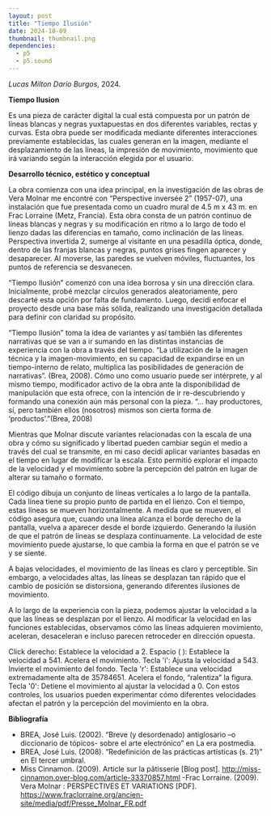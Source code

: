 ```yaml
---
layout: post
title: "Tiempo Ilusión"
date: 2024-10-09
thumbnail: thumbnail.png
dependencies:
  - p5
  - p5.sound
---
```


<div id="div-sketch">
  <script type="text/javascript" src="sketch.js"></script>
</div>

_Lucas Milton Dario Burgos_, 2024.

**Tiempo Ilusion**

 Es una pieza de carácter digital la cual está compuesta por un patrón de líneas blancas y negras yuxtapuestas en dos diferentes variables, rectas y curvas. Esta obra puede ser modificada mediante diferentes interacciones previamente establecidas, las cuales generan en la imagen, mediante el desplazamiento de las líneas, la impresión de movimiento, movimiento que irá variando según la interacción elegida por el usuario.


**Desarrollo técnico, estético y conceptual**

La obra comienza con una idea principal, en la investigación de las obras de Vera Molnar me encontré con “Perspective inversée 2” (1957-07), una instalación que fue presentada como un cuadro mural de 4.5 m x 43 m. en Frac Lorraine (Metz, Francia). Esta obra consta de un patrón continuo de líneas blancas y negras y su modificación en ritmo a lo largo de todo el lienzo dadas las diferencias en tamaño, como inclinación de las líneas. Perspectiva invertida 2, sumerge al visitante en una pesadilla óptica, donde, dentro de las franjas blancas y negras, puntos grises fingen aparecer y desaparecer. Al moverse, las paredes se vuelven móviles, fluctuantes, los puntos de referencia se desvanecen.

“Tiempo Ilusión” comenzó con una idea borrosa y sin una dirección clara. Inicialmente, probé mezclar círculos generados aleatoriamente, pero descarté esta opción por falta de fundamento. Luego, decidí enfocar el proyecto desde una base más sólida, realizando una investigación detallada para definir con claridad su propósito.

“Tiempo Ilusión” toma la idea de variantes y así también las diferentes narrativas que se van a ir sumando en las distintas instancias de experiencia con la obra a través del tiempo. “La utilización de la imagen técnica y la imagen-movimiento, en su capacidad de expandirse en un tiempo-interno de relato, multiplica las posibilidades de generación de narrativas”. (Brea, 2008). Cómo uno como usuario puede ser intérprete, y al mismo tiempo, modificador activo de la obra ante la disponibilidad de manipulación que esta ofrece, con la intención de ir re-descubriendo y formando una conexión aún más personal con la pieza. “... hay productores, sí, pero también ellos (nosotros) mismos son cierta forma de ‘productos’.”(Brea, 2008)

Mientras que Molnar discute variantes relacionadas con la escala de una obra y cómo su significado y libertad pueden cambiar según el medio a través del cual se transmite, en mi caso decidí aplicar variantes basadas en el tiempo en lugar de modificar la escala. Esto permitió explorar el impacto de la velocidad y el movimiento sobre la percepción del patrón en lugar de alterar su tamaño o formato.

El código dibuja un conjunto de líneas verticales a lo largo de la pantalla. Cada línea tiene su propio punto de partida en el lienzo. Con el tiempo, estas líneas se mueven horizontalmente. A medida que se mueven, el código asegura que, cuando una línea alcanza el borde derecho de la pantalla, vuelva a aparecer desde el borde izquierdo. Generando la ilusión de que el patrón de líneas se desplaza continuamente. La velocidad de este movimiento puede ajustarse, lo que cambia la forma en que el patrón se ve y se siente.

A bajas velocidades, el movimiento de las líneas es claro y perceptible. Sin embargo, a velocidades altas, las líneas se desplazan tan rápido que el cambio de posición se distorsiona, generando diferentes ilusiones de movimiento.
 
A lo largo de la experiencia con la pieza, podemos ajustar la velocidad a la que las líneas se desplazan por el lienzo. Al modificar la velocidad en las funciones establecidas, observamos cómo las líneas adquieren movimiento, aceleran, desaceleran e incluso parecen retroceder en dirección opuesta.

Click derecho: Establece la velocidad a 2.
Espacio ( ): Establece la velocidad a 541. Acelera el movimiento.
Tecla 'i': Ajusta la velocidad a 543. Invierte el movimiento del fondo.
Tecla 'r': Establece una velocidad extremadamente alta de 35784651. Acelera el fondo, “ralentiza” la figura.
Tecla '0': Detiene el movimiento al ajustar la velocidad a 0.
Con estos controles, los usuarios pueden experimentar cómo diferentes velocidades afectan el patrón y la percepción del movimiento en la obra.

**Bibliografía**

- BREA, José Luis. (2002). “Breve (y desordenado) antiglosario –o diccionario de tópicos- sobre el arte electrónico” en La era postmedia. 
- BREA, José Luis. (2008). “Redefinición de las prácticas artísticas (s. 21)” en El tercer umbral. 
- Miss Cinnamon. (2009). Article sur la pâtisserie [Blog post].
http://miss-cinnamon.over-blog.com/article-33370857.html
-Frac Lorraine. (2009). Vera Molnar : PERSPECTIVES ET VARIATIONS  [PDF]. https://www.fraclorraine.org/ancien-site/media/pdf/Presse_Molnar_FR.pdf
